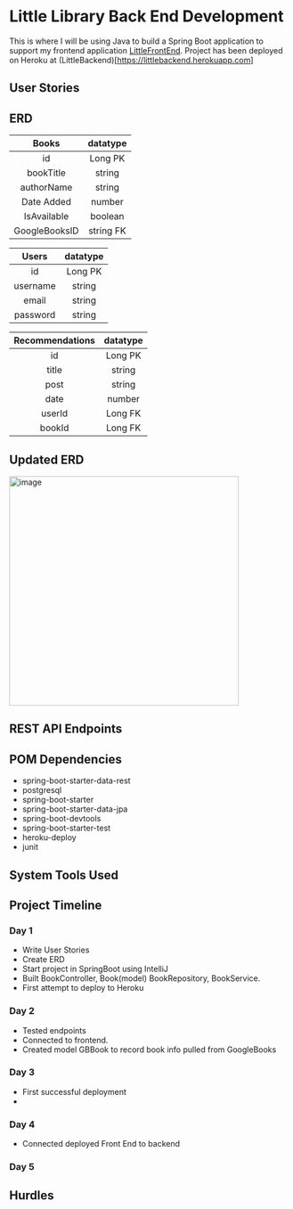 # Little Library Back End Development

This is where I will be using Java to build a Spring Boot application to support my frontend
application [LittleFrontEnd](https://github.com/SethThomaspowered/littlefrontend). 
Project has been deployed on Heroku at (LittleBackend)[https://littlebackend.herokuapp.com]

## User Stories

## ERD

| Books | datatype |
|:-----:|:-----:|
| id    | Long PK |
| bookTitle | string |
| authorName | string |
| Date Added | number |
| IsAvailable | boolean |
| GoogleBooksID | string FK |

| Users | datatype |
|:-----:|:------:|
| id | Long PK |
| username | string |
| email | string |
| password | string |

| Recommendations | datatype |
|:------:|:-----:|
| id | Long PK|
| title | string |
| post | string |
| date | number |
| userId | Long FK |
| bookId | Long FK |

## Updated ERD
<img width="412" alt="image" src="https://user-images.githubusercontent.com/83875269/152061136-33ec5487-0153-4ab6-93ca-13e466c12a85.png">

## REST API Endpoints

## POM Dependencies
- spring-boot-starter-data-rest
- postgresql
- spring-boot-starter
- spring-boot-starter-data-jpa
- spring-boot-devtools
- spring-boot-starter-test
- heroku-deploy
- junit
## System Tools Used

## Project Timeline

### Day 1
- Write User Stories
- Create ERD
- Start project in SpringBoot using IntelliJ
- Built BookController, Book(model) BookRepository, BookService.
- First attempt to deploy to Heroku
### Day 2
- Tested endpoints
- Connected to frontend.
- Created model GBBook to record book info pulled from GoogleBooks
### Day 3
- First successful deployment
- 
### Day 4
- Connected deployed Front End to backend


### Day 5

## Hurdles

